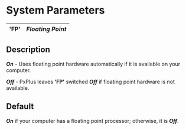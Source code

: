 # System Parameters

**'FP'** |  **_Floating Point_**  
---|---  
  
##  Description

**_On_** \- Uses floating point hardware automatically if it is available on your computer.  
  
**_Off_** \- PxPlus leaves **'FP'** switched **_Off_** if floating point hardware is not available.

##  Default

**_On_** if your computer has a floating point processor; otherwise, it is **_Off_**.

